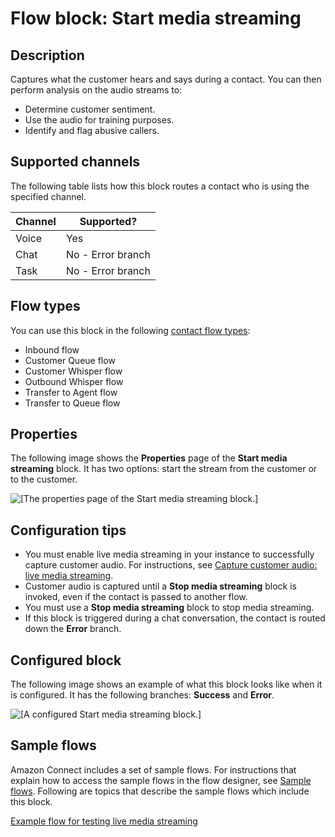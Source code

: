 # Flow block: Start media streaming<a name="start-media-streaming"></a>

## Description<a name="start-media-streaming-description"></a>

Captures what the customer hears and says during a contact\. You can then perform analysis on the audio streams to:
+ Determine customer sentiment\.
+ Use the audio for training purposes\.
+ Identify and flag abusive callers\.

## Supported channels<a name="start-media-channels"></a>

The following table lists how this block routes a contact who is using the specified channel\. 


| Channel | Supported? | 
| --- | --- | 
| Voice | Yes | 
| Chat | No \- Error branch | 
| Task | No \- Error branch | 

## Flow types<a name="start-media-streaming-types"></a>

You can use this block in the following [contact flow types](create-contact-flow.md#contact-flow-types):
+ Inbound flow
+ Customer Queue flow
+ Customer Whisper flow
+ Outbound Whisper flow
+ Transfer to Agent flow
+ Transfer to Queue flow

## Properties<a name="start-media-streaming-properties"></a>

The following image shows the **Properties** page of the **Start media streaming** block\. It has two options: start the stream from the customer or to the customer\. 

![\[The properties page of the Start media streaming block.\]](http://docs.aws.amazon.com/connect/latest/adminguide/images/start-media-streaming.png)

## Configuration tips<a name="start-media-streaming-tips"></a>
+ You must enable live media streaming in your instance to successfully capture customer audio\. For instructions, see [Capture customer audio: live media streaming](customer-voice-streams.md)\.
+ Customer audio is captured until a **Stop media streaming** block is invoked, even if the contact is passed to another flow\.
+ You must use a **Stop media streaming** block to stop media streaming\.
+ If this block is triggered during a chat conversation, the contact is routed down the **Error** branch\.

## Configured block<a name="start-media-streaming-configured"></a>

The following image shows an example of what this block looks like when it is configured\. It has the following branches: **Success** and **Error**\.

![\[A configured Start media streaming block.\]](http://docs.aws.amazon.com/connect/latest/adminguide/images/start-media-streaming-configured.png)

## Sample flows<a name="start-media-streaming-samples"></a>

Amazon Connect includes a set of sample flows\. For instructions that explain how to access the sample flows in the flow designer, see [Sample flows](contact-flow-samples.md)\. Following are topics that describe the sample flows which include this block\.

[Example flow for testing live media streaming](use-media-streams-blocks.md) 